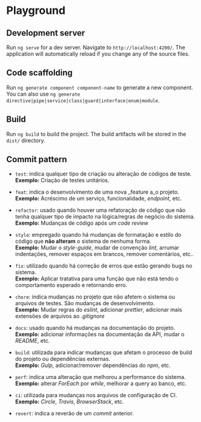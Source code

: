 
# Playground

## Development server

Run `ng serve` for a dev server. Navigate to `http://localhost:4200/`. The application will automatically reload if you change any of the source files.

## Code scaffolding

Run `ng generate component component-name` to generate a new component. You can also use `ng generate directive|pipe|service|class|guard|interface|enum|module`.

## Build

Run `ng build` to build the project. The build artifacts will be stored in the `dist/` directory.

## Commit pattern
-   `test`: indica qualquer tipo de criação ou alteração de códigos de teste. 
**Exemplo:**  Criação de testes unitários.

-   `feat`: indica o desenvolvimento de uma nova  _feature a_o projeto.  
**Exemplo:** Acréscimo de um serviço, funcionalidade,  _endpoint_, etc.

-   `refactor`: usado quando houver uma refatoração de código que não tenha qualquer tipo de impacto na lógica/regras de negócio do sistema.  
**Exemplo:** Mudanças de código após um  _code review_

-   `style`: empregado quando há mudanças de formatação e estilo do código que  **não alteram**  o sistema de nenhuma forma.  
 **Exemplo:** Mudar o  _style-guide_, mudar de convenção  _lint_, arrumar indentações, remover espaços em brancos, remover comentários, etc..

-   `fix`: utilizado quando há correção de erros que estão gerando bugs no sistema.  
 **Exemplo:** Aplicar tratativa para uma função que não está tendo o comportamento esperado e retornando erro.

-   `chore`: indica mudanças no projeto que não afetem o sistema ou arquivos de testes. São mudanças de desenvolvimento.  
**Exemplo:** Mudar regras do  _eslint_, adicionar  _prettier_, adicionar mais extensões de arquivos ao ._gitignore_

-   `docs`: usado quando há mudanças na documentação do projeto.  
 **Exemplo:** adicionar informações na documentação da API, mudar o  _README_, etc.
    
-   `build`: utilizada para indicar mudanças que afetam o processo de build do projeto ou dependências externas.  
 **Exemplo:** _Gulp_, adicionar/remover dependências do  _npm_, etc.
    
-   `perf`: indica uma alteração que melhorou a performance do sistema.  
    **Exemplo:** alterar  _ForEach_ por  _while_, melhorar a query ao banco, etc.
    
-   `ci`: utilizada para mudanças nos arquivos de configuração de CI.  
    **Exemplo:** _Circle_,  _Travis_,  _BrowserStack_, etc.
    
-   `revert`: indica a reverão de um  _commit_ anterior.
